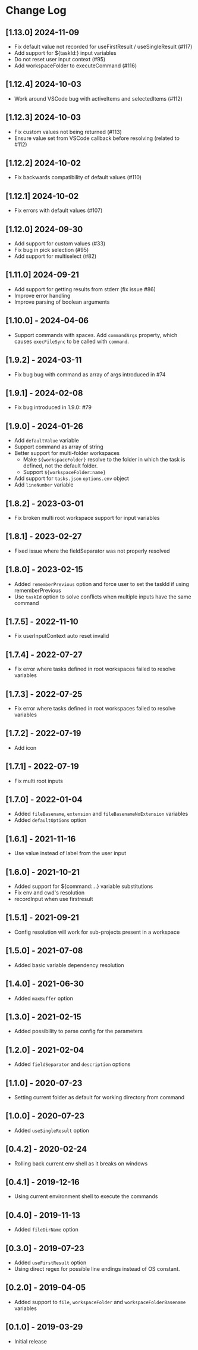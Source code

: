 # Change Log

## [1.13.0] 2024-11-09

- Fix default value not recorded for useFirstResult / useSingleResult (#117)
- Add support for ${taskId:} input variables
- Do not reset user input context (#95)
- Add workspaceFolder to executeCommand (#116)

## [1.12.4] 2024-10-03

- Work around VSCode bug with activeItems and selectedItems (#112)

## [1.12.3] 2024-10-03

- Fix custom values not being returned (#113)
- Ensure value set from VSCode callback before resolving (related to #112)

## [1.12.2] 2024-10-02

- Fix backwards compatibility of default values (#110)

## [1.12.1] 2024-10-02

- Fix errors with default values (#107)

## [1.12.0] 2024-09-30

- Add support for custom values (#33)
- Fix bug in pick selection (#95)
- Add support for multiselect (#82)

## [1.11.0] 2024-09-21

- Add support for getting results from stderr (fix issue #86)
- Improve error handling
- Improve parsing of boolean arguments

## [1.10.0] - 2024-04-06

- Support commands with spaces. Add `commandArgs` property, which causes `execFileSync` to be called with `command`.

## [1.9.2] - 2024-03-11

- Fix bug bug with command as array of args introduced in #74

## [1.9.1] - 2024-02-08

- Fix bug introduced in 1.9.0: #79

## [1.9.0] - 2024-01-26

- Add `defaultValue` variable
- Support command as array of string
- Better support for multi-folder workspaces
  - Make `${workspaceFolder}` resolve to the folder in which the task is defined, not the default folder.
  - Support `${workspaceFolder:name}`
- Add support for `tasks.json` `options.env` object
- Add `lineNumber` variable

## [1.8.2] - 2023-03-01

- Fix broken multi root workspace support for input variables

## [1.8.1] - 2023-02-27

- Fixed issue where the fieldSeparator was not properly resolved

## [1.8.0] - 2023-02-15

- Added `rememberPrevious` option and force user to set the taskId if using rememberPrevious
- Use `taskId` option to solve conflicts when multiple inputs have the same command

## [1.7.5] - 2022-11-10

- Fix userInputContext auto reset invalid

## [1.7.4] - 2022-07-27

- Fix error where tasks defined in root workspaces failed to resolve variables

## [1.7.3] - 2022-07-25

- Fix error where tasks defined in root workspaces failed to resolve variables

## [1.7.2] - 2022-07-19

- Add icon

## [1.7.1] - 2022-07-19

- Fix multi root inputs

## [1.7.0] - 2022-01-04

- Added `fileBasename`, `extension` and `fileBasenameNoExtension` variables
- Added `defaultOptions` option

## [1.6.1] - 2021-11-16

- Use value instead of label from the user input

## [1.6.0] - 2021-10-21

- Added support for ${command:...} variable substitutions
- Fix env and cwd's resolution
- recordInput when use firstresult

## [1.5.1] - 2021-09-21

- Config resolution will work for sub-projects present in a workspace

## [1.5.0] - 2021-07-08

- Added basic variable dependency resolution

## [1.4.0] - 2021-06-30

- Added `maxBuffer` option

## [1.3.0] - 2021-02-15

- Added possibility to parse config for the parameters

## [1.2.0] - 2021-02-04

- Added `fieldSeparator` and `description` options

## [1.1.0] - 2020-07-23

- Setting current folder as default for working directory from command

## [1.0.0] - 2020-07-23

- Added `useSingleResult` option

## [0.4.2] - 2020-02-24

- Rolling back current env shell as it breaks on windows

## [0.4.1] - 2019-12-16

- Using current environment shell to execute the commands

## [0.4.0] - 2019-11-13

- Added `fileDirName` option

## [0.3.0] - 2019-07-23

- Added `useFirstResult` option
- Using direct regex for possible line endings instead of OS constant.

## [0.2.0] - 2019-04-05

- Added support to `file`, `workspaceFolder` and `workspaceFolderBasename` variables

## [0.1.0] - 2019-03-29

- Initial release
